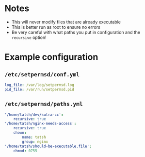 # Notes

* This will never modify files that are already executable
* This is better run as root to ensure no errors
* Be very careful with what paths you put in configuration and the `recursive` option!

# Example configuration

## `/etc/setpermsd/conf.yml`

```yaml
log_file: /var/log/setpermsd.log
pid_file: /var/run/setpermsd.pid
```

## `/etc/setpermsd/paths.yml`

```yaml
'/home/tatsh/dev/sutra-cc':
    recursive: true
'/home/tatsh/nginx-needs-access':
    recursive: true
    chown:
        name: tatsh
        group: nginx
'/home/tatsh/should-be-executable.file':
    chmod: 0755
```
